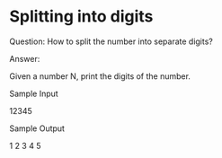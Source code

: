 # Splitting into digits

Question: How to split the number into separate digits?

Answer:

Given a number N, print the digits of the number.

Sample Input

12345

Sample Output

1 2 3 4 5
